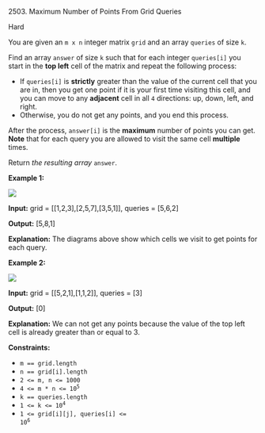 2503\. Maximum Number of Points From Grid Queries

Hard

You are given an `m x n` integer matrix `grid` and an array `queries` of size `k`.

Find an array `answer` of size `k` such that for each integer `queries[i]` you start in the **top left** cell of the matrix and repeat the following process:

*   If `queries[i]` is **strictly** greater than the value of the current cell that you are in, then you get one point if it is your first time visiting this cell, and you can move to any **adjacent** cell in all `4` directions: up, down, left, and right.
*   Otherwise, you do not get any points, and you end this process.

After the process, `answer[i]` is the **maximum** number of points you can get. **Note** that for each query you are allowed to visit the same cell **multiple** times.

Return _the resulting array_ `answer`.

**Example 1:**

![](https://leetcode-in-java.github.io/src/main/java/g2501_2600/s2503_maximum_number_of_points_from_grid_queries/yetgriddrawio.png)

**Input:** grid = [[1,2,3],[2,5,7],[3,5,1]], queries = [5,6,2]

**Output:** [5,8,1]

**Explanation:** The diagrams above show which cells we visit to get points for each query.

**Example 2:**

![](https://leetcode-in-java.github.io/src/main/java/g2501_2600/s2503_maximum_number_of_points_from_grid_queries/yetgriddrawio-2.png)

**Input:** grid = [[5,2,1],[1,1,2]], queries = [3]

**Output:** [0]

**Explanation:** We can not get any points because the value of the top left cell is already greater than or equal to 3.

**Constraints:**

*   `m == grid.length`
*   `n == grid[i].length`
*   `2 <= m, n <= 1000`
*   <code>4 <= m * n <= 10<sup>5</sup></code>
*   `k == queries.length`
*   <code>1 <= k <= 10<sup>4</sup></code>
*   <code>1 <= grid[i][j], queries[i] <= 10<sup>6</sup></code>